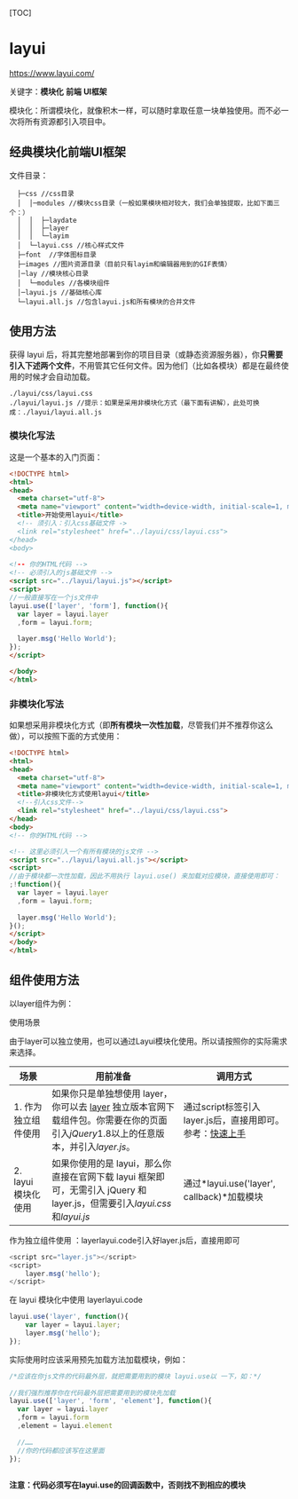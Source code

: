 [TOC]

# layui

<https://www.layui.com/>

关键字：**模块化**  **前端**  **UI框架**

模块化：所谓模块化，就像积木一样，可以随时拿取任意一块单独使用。而不必一次将所有资源都引入项目中。

## 经典模块化前端UI框架

文件目录：

```
  ├─css //css目录
  │  │─modules //模块css目录（一般如果模块相对较大，我们会单独提取，比如下面三个：）
  │  │  ├─laydate
  │  │  ├─layer
  │  │  └─layim
  │  └─layui.css //核心样式文件
  ├─font  //字体图标目录
  ├─images //图片资源目录（目前只有layim和编辑器用到的GIF表情）
  │─lay //模块核心目录
  │  └─modules //各模块组件
  │─layui.js //基础核心库
  └─layui.all.js //包含layui.js和所有模块的合并文件
```

## 使用方法

获得 layui 后，将其完整地部署到你的项目目录（或静态资源服务器），你**只需要引入下述两个文件**，不用管其它任何文件。因为他们（比如各模块）都是在最终使用的时候才会自动加载。

```
./layui/css/layui.css
./layui/layui.js //提示：如果是采用非模块化方式（最下面有讲解），此处可换成：./layui/layui.all.js      
```

### 模块化写法

这是一个基本的入门页面：

```html
<!DOCTYPE html>
<html>
<head>
  <meta charset="utf-8">
  <meta name="viewport" content="width=device-width, initial-scale=1, maximum-scale=1">
  <title>开始使用layui</title>
  <!-- 须引入：引入css基础文件 ->
  <link rel="stylesheet" href="../layui/css/layui.css">
</head>
<body>
 
<!-- 你的HTML代码 -->
<!-- 必须引入的js基础文件 -->
<script src="../layui/layui.js"></script>
<script>
//一般直接写在一个js文件中
layui.use(['layer', 'form'], function(){
  var layer = layui.layer
  ,form = layui.form;
  
  layer.msg('Hello World');
});
</script> 

</body>
</html>
```

### 非模块化写法

如果想采用非模块化方式（即**所有模块一次性加载**，尽管我们并不推荐你这么做），可以按照下面的方式使用：

```html
<!DOCTYPE html>
<html>
<head>
  <meta charset="utf-8">
  <meta name="viewport" content="width=device-width, initial-scale=1, maximum-scale=1">
  <title>非模块化方式使用layui</title>
  <!--引入css文件-->
  <link rel="stylesheet" href="../layui/css/layui.css">
</head>
<body> 
<!-- 你的HTML代码 -->

<!-- 这里必须引入一个有所有模块的js文件 -->
<script src="../layui/layui.all.js"></script>
<script>
//由于模块都一次性加载，因此不用执行 layui.use() 来加载对应模块，直接使用即可：
;!function(){
  var layer = layui.layer
  ,form = layui.form;
  
  layer.msg('Hello World');
}();
</script> 
</body>
</html>
```

## 组件使用方法

以layer组件为例：

使用场景

由于layer可以独立使用，也可以通过Layui模块化使用。所以请按照你的实际需求来选择。

| 场景                | 用前准备                                                     | 调用方式                                                     |
| ------------------- | ------------------------------------------------------------ | ------------------------------------------------------------ |
| 1. 作为独立组件使用 | 如果你只是单独想使用 layer，你可以去 [layer](http://layer.layui.com/) 独立版本官网下载组件包。你需要在你的页面引入*jQuery*1.8以上的任意版本，并引入*layer.js*。 | 通过script标签引入layer.js后，直接用即可。 参考：[快速上手](http://layer.layui.com/hello.html) |
| 2. layui 模块化使用 | 如果你使用的是 layui，那么你直接在官网下载 layui 框架即可，无需引入 jQuery 和 layer.js，但需要引入*layui.css*和*layui.js* | 通过*layui.use('layer', callback)*加载模块                   |

作为独立组件使用 ：layerlayui.code引入好layer.js后，直接用即可

```javascript
<script src="layer.js"></script>
<script>
	layer.msg('hello');
</script>                        
```

在 layui 模块化中使用 layerlayui.code

```javascript
layui.use('layer', function(){  
	var layer = layui.layer;
    layer.msg('hello');
});  
```

实际使用时应该采用预先加载方法加载模块，例如：

```javascript
/*应该在你js文件的代码最外层，就把需要用到的模块 layui.use以 一下，如：*/
 
//我们强烈推荐你在代码最外层把需要用到的模块先加载
layui.use(['layer', 'form', 'element'], function(){
  var layer = layui.layer
  ,form = layui.form
  ,element = layui.element
 
  //……
  //你的代码都应该写在这里面
});
      
```

**注意：代码必须写在layui.use的回调函数中，否则找不到相应的模块**